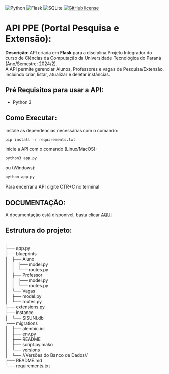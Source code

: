 ![Python](https://img.shields.io/badge/python-3670A0?style=for-the-badge&logo=python&logoColor=ffdd54)
![Flask](https://img.shields.io/badge/flask-%23000.svg?style=for-the-badge&logo=flask&logoColor=white)
![SQLite](https://img.shields.io/badge/sqlite-%2307405e.svg?style=for-the-badge&logo=sqlite&logoColor=white)
[![GitHub license](https://img.shields.io/github/license/Naereen/StrapDown.js.svg)](https://github.com/Naereen/StrapDown.js/blob/master/LICENSE)

# API PPE (Portal Pesquisa e Extensão):
**Descrição:** API criada em **Flask** para a disciplina Projeto Integrador do curso de Ciências da Computação da Universidade Tecnológica do Paraná (Ano/Semestre: 2024/2).<br> A API permite gerenciar Alunos, Professores e vagas de Pesquisa/Extensão, incluindo criar, listar, atualizar e deletar instâncias.

## Pré Requisitos para usar a API:
* Python 3
## Como Executar:
instale as dependencias necessárias com o comando:   
```bash
pip install -r requirements.txt
```
inicie a API com o comando (Linux/MacOS):  
```bash
python3 app.py
```
ou (Windows):  
```bash
python app.py
```
Para encerrar a API digite CTR+C no terminal 

## DOCUMENTAÇÃO:
A documentação está disponível, basta clicar <a href="https://documentacaoppe.netlify.app/" target="_blank">AQUI</a>


## Estrutura do projeto:
.<br>
├── app.py <br>
├── blueprints<br>
│   ├── Aluno<br>
│   │   ├── model.py<br>
│   │   └── routes.py<br>
│   ├── Professor<br>
│   │   ├── model.py<br>
│   │   └── routes.py<br>
│   └── Vagas<br>
│       ├── model.py<br>
│       └── routes.py<br>
├── extensions.py<br>
├── instance<br>
│   └── SISUNI.db<br>
├── migrations<br>
│   ├── alembic.ini<br>
│   ├── env.py<br>
│   ├── README<br>
│   ├── script.py.mako<br>
│   └── versions<br>
│       └── //Versões do Banco de Dados//<br>
├── README.md<br>
└── requirements.txt<br>



